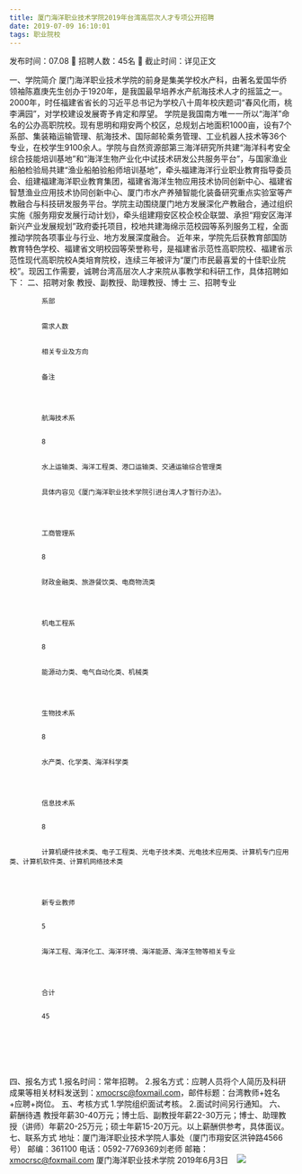 ```yaml
---
title: 厦门海洋职业技术学院2019年台湾高层次人才专项公开招聘
date: 2019-07-09 16:10:01
tags: 职业院校
---
```

发布时间：07.08   🌟   招聘人数：45名   🌈   截止时间：详见正文
<!-- more -->
一、学院简介
厦门海洋职业技术学院的前身是集美学校水产科，由著名爱国华侨领袖陈嘉庚先生创办于1920年，是我国最早培养水产航海技术人才的摇篮之一。2000年，时任福建省省长的习近平总书记为学校八十周年校庆题词“春风化雨，桃李满园”，对学校建设发展寄予肯定和厚望。
学院是我国南方唯一一所以“海洋”命名的公办高职院校。现有思明和翔安两个校区，总规划占地面积1000亩，设有7个系部、集装箱运输管理、航海技术、国际邮轮乘务管理、工业机器人技术等36个专业，在校学生9100余人。学院与自然资源部第三海洋研究所共建“海洋科考安全综合技能培训基地”和“海洋生物产业化中试技术研发公共服务平台”，与国家渔业船舶检验局共建“渔业船舶验船师培训基地”，牵头福建海洋行业职业教育指导委员会、组建福建海洋职业教育集团，福建省海洋生物应用技术协同创新中心、福建省智慧渔业应用技术协同创新中心、厦门市水产养殖智能化装备研究重点实验室等产教融合与科技研发服务平台。学院主动围绕厦门地方发展深化产教融合，通过组织实施《服务翔安发展行动计划》，牵头组建翔安区校企校企联盟、承担“翔安区海洋新兴产业发展规划”政府委托项目，校地共建海绵示范校园等系列服务工程，全面推动学院各项事业与行业、地方发展深度融合。
近年来，学院先后获教育部国防教育特色学校、福建省文明校园等荣誉称号，是福建省示范性高职院校、福建省示范性现代高职院校A类培育院校，连续三年被评为“厦门市民最喜爱的十佳职业院校”。现因工作需要，诚聘台湾高层次人才来院从事教学和科研工作，具体招聘如下：
二、招聘对象
教授、副教授、助理教授、博士
三、招聘专业

    
        
            
            系部
            
            
            需求人数
            
            
            相关专业及方向
            
            
            备注
            
        
        
            
            航海技术系
            
            
            8
            
            
            水上运输类、海洋工程类、港口运输类、交通运输综合管理类
            
            
            具体内容见《厦门海洋职业技术学院引进台湾人才暂行办法》。
            
        
        
            
            工商管理系
            
            
            8
            
            
            财政金融类、旅游餐饮类、电商物流类
            
        
        
            
            机电工程系
            
            
            8
            
            
            能源动力类、电气自动化类、机械类
            
        
        
            
            生物技术系
            
            
            8
            
            
            水产类、化学类、海洋科学类
            
        
        
            
            信息技术系
            
            
            8
            
            
            计算机硬件技术类、电子工程类、光电子技术类、光电技术应用类、计算机专门应用类、计算机软件类、计算机网络技术类
            
        
        
            
            新专业教师
            
            
            5
            
            
            海洋工程、海洋化工、海洋环境、海洋能源、海洋生物等相关专业
            
        
        
            
            合计
            
            
            45
            
            
             
            
            
             
            
        
    

四、报名方式
1.报名时间：常年招聘。
2.报名方式：应聘人员将个人简历及科研成果等相关材料发送到：xmocrsc@foxmail.com，邮件标题：台湾教师+姓名+应聘+岗位。
五、考核方式
1.学院组织面试考核。
2.面试时间另行通知。
六、薪酬待遇
教授年薪30-40万元；博士后、副教授年薪22-30万元；博士、助理教授（讲师）年薪20-25万元；硕士年薪15-20万元。以上薪酬供参考，具体面议。
七、联系方式
地址：厦门海洋职业技术学院人事处（厦门市翔安区洪钟路4566号）
邮编：361100
电话：0592-7769369刘老师
邮箱：xmocrsc@foxmail.com
厦门海洋职业技术学院
2019年6月3日
 
 ![](https://cdn.weiweiblog.cn/20181015134814.png)